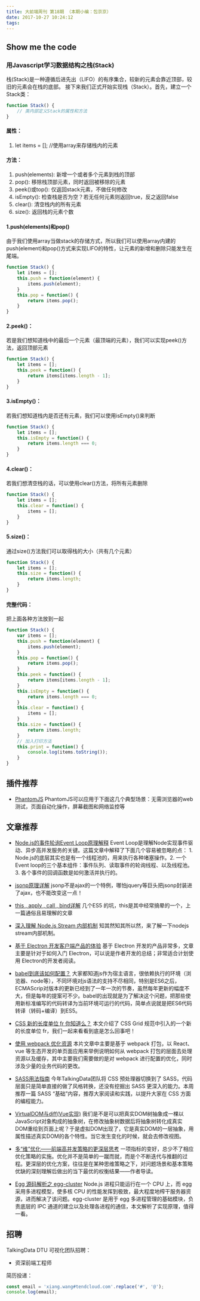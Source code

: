 ```yaml
---
title: 大前端周刊 第18期 （本期小编：包京京）
date: 2017-10-27 10:24:12
tags:
---
```


## Show me the code

### 用Javascript学习数据结构之栈(Stack)

栈(Stack)是一种遵循后进先出（LIFO）的有序集合，较新的元素会靠近顶部，较旧的元素会在栈的底部。
接下来我们正式开始实现栈（Stack）。首先，建立一个Stack类：


``` javascript
function Stack() {
    // 类内部定义Stack的属性和方法
}
```
#### 属性：
1. let items = []; //使用array来存储栈内的元素

#### 方法：
1. push(elements): 新增一个或者多个元素到栈的顶部
2. pop(): 移除栈顶部元素，同时返回被移除的元素
3. peek()或top(): 仅返回stack元素，不做任何修改
4. isEmpty(): 检查栈是否为空？若无任何元素则返回true，反之返回false
5. clear(): 清空栈内的所有元素
6. size(): 返回栈的元素个数

#### 1.push(elements)和pop()
由于我们使用array当做stack的存储方式，所以我们可以使用array内建的push(element)和pop()方式来实现LIFO的特性，让元素的新增和删除只能发生在尾端。
``` javascript
function Stack() {
    let items = [];
    this.push = function(element) {
        items.push(element);
    }
    this.pop = function() {
        return items.pop();
    }
}
```

#### 2.peek()：
若是我们想知道栈中的最后一个元素（最顶端的元素），我们可以实现peek()方法，返回顶部元素
``` javascript
function Stack() {
    let items = [];
    this.peek = function() {
        return items[items.length - 1];
    }
}
```
#### 3.isEmpty()：
若我们想知道栈内是否还有元素，我们可以使用isEmpty()来判断
``` javascript
function Stack() {
    let items = [];
    this.isEmpty = function() {
        return items.length === 0;
    }
}
```
#### 4.clear()：
若我们想清空栈的话，可以使用clear()方法，将所有元素删除
``` javascript
function Stack() {
    let items = [];
    this.clear = function() {
        items = [];
    }
}
```
#### 5.size()：
通过size()方法我们可以取得栈的大小（共有几个元素）
``` javascript
function Stack() {
    let items = [];
    this.size = function() {
        return items.length;
    }
}
```
#### 完整代码：
把上面各种方法放到一起
``` javascript
function Stack() {
    var items = [];
    this.push = function(element) {
        items.push(element);
    }
    this.pop = function() {
        return items.pop();
    }
    this.peek = function() {
        return items[items.length - 1];
    }
    this.isEmpty = function() {
        return items.length === 0;
    }
    this.clear = function() {
        items = [];
    }
    this.size = function() {
        return items.length;
    }
    // 加入打印方法
    this.print = function() {
        console.log(items.toString());
    }
}
```
## 插件推荐

- [PhantomJS](http://phantomjs.org/)
PhantomJS可以应用于下面这几个典型场景：无需浏览器的web测试，页面自动化操作，屏幕截图和网络监控等

## 文章推荐
- [Node.js的事件轮询Event Loop原理解释](http://www.jdon.com/idea/nodejs/event-loop.html)
Event Loop是理解Node实现事件驱动、异步高并发服务的关键。这篇文章中解释了下面几个容易被忽略的点： 1. Node.js的底层其实也是有一个线程池的，用来执行各种堵塞操作。2. 一个Event loop的三个基本组件：事件队列、读取事件的轮询线程、以及线程池。3. 各个事件的回调函数是如何激活并执行的。

- [jsonp原理详解](http://www.qdfuns.com/notes/16738/1b6ad6125747d28592a53a960b44c6f4.html)
jsonp不是ajax的一个特例，哪怕jquery等巨头把jsonp封装进了ajax，也不能改变这一点！

- [this , apply , call , bind详解](https://juejin.im/post/59bfe84351882531b730bac2)
几个ES5 的坑，this是其中经常搞晕的一个，上一篇通俗且易理解的文章

- [深入理解 Node.js Stream 内部机制](http://taobaofed.org/blog/2017/08/31/nodejs-stream/)
知其然知其所以然，来了解一下nodejs stream内部机制。

- [基于 Electron 开发客户端产品的体验](https://segmentfault.com/a/1190000011699304)
基于 Electron 开发的产品非常多，文章主要是针对于如何入门 Electron，可以说是作者开发的总结；非常适合计划使用 Electron的开发者阅读。

- [babel到底该如何配置？](https://juejin.im/post/59ec657ef265da431b6c5b03)
大家都知道js作为宿主语言，很依赖执行的环境（浏览器、node等），不同环境对js语法的支持不尽相同，特别是ES6之后，ECMAScrip对版本的更新已经到了一年一次的节奏，虽然每年更新的幅度不大，但是每年的提案可不少。babel的出现就是为了解决这个问题，把那些使用新标准编写的代码转译为当前环境可运行的代码，简单点说就是把ES6代码转译（转码+编译）到ES5。

- [CSS 新的长度单位 fr 你知道么？](https://zhuanlan.zhihu.com/p/27502596)
本文介绍了 CSS Grid 规范中引入的一个新的长度单位 fr，我们一起来看看到底是怎么回事吧！

- [使用 webpack 优化资源](https://qiutc.me/post/resource-optimization-webpack.html)
本片文章中主要是基于 webpack 打包，以 React、vue 等生态开发的单页面应用来举例说明如何从 webpack 打包的层面去处理资源以及缓存，其中主要我们需要做的是对 webpack 进行配置的优化，同时涉及少量的业务代码的更改。

- [SASS用法指南](http://www.ruanyifeng.com/blog/2012/06/sass.html)
今年TalkingData团队将 CSS 预处理器切换到了 SASS，代码层面只是简单直接的做了风格转换，还没有挖掘出 SASS 更深入的能力。本周推荐一篇 SASS “基础”内容，推荐大家阅读和实践，以提升大家在 CSS 方面的编程能力。

- [VirtualDOM与diff(Vue实现)](https://zhuanlan.zhihu.com/p/29450092)
我们是不是可以把真实DOM树抽象成一棵以JavaScript对象构成的抽象树，在修改抽象树数据后将抽象树转化成真实DOM重绘到页面上呢？于是虚拟DOM出现了，它是真实DOM的一层抽象，用属性描述真实DOM的各个特性。当它发生变化的时候，就会去修改视图。

- [多“维”优化——前端高并发策略的更深层思考](http://wetest.qq.com/lab/view/316.html)
一项指标的变好，总少不了相应优化策略的实施。优化并不是简单的一蹴而就，而是个不断迭代与推翻的过程。更深层的优化方案，往往是在某种思维策略之下，对问题场景和基本策略优缺的深刻理解后做出的当下最优的权衡结果——作者导读。

- [Egg 源码解析之 egg-cluster](https://juejin.im/entry/59bcce1b5188257e82676b53)
Node.js 进程只能运行在一个 CPU 上，而 egg 采用多进程模型，使多核 CPU 的性能发挥到极致，最大程度地榨干服务器资源，进而解决了该问题。egg-cluster 是用于 egg 多进程管理的基础模块，负责底层的 IPC 通道的建立以及处理各进程的通信，本文解析了实现原理，值得一看。

## 招聘
TalkingData DTU 可视化团队招聘：
* 资深前端工程师

简历投递：
``` javascript
const email = 'xiang.wang#tendcloud.com'.replace('#', '@');
console.log(email);
```